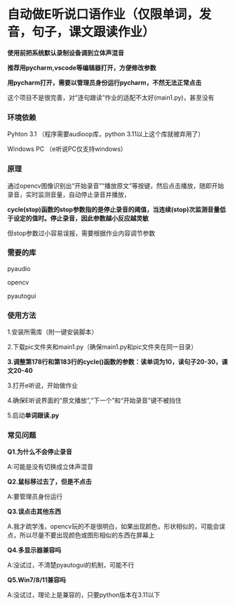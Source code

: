# 自动做E听说口语作业（仅限单词，发音，句子，课文跟读作业）
**使用前把系统默认录制设备调到立体声混音**

**推荐用pycharm,vscode等编辑器打开，方便修改参数**

**用pycharm打开，需要以管理员身份运行pycharm，不然无法正常点击**

这个项目不是很完善，对“逐句跟读”作业的适配不太好(main1.py)，甚至没有

### 环境依赖

Pyhton 3.1 （程序需要audioop库，python 3.11以上这个库就被弃用了）

Windows PC （e听说PC仅支持windows）
### 原理
通过opencv图像识别出“开始录音”“播放原文”等按键，然后点击播放，随即开始录音，实时监测音量，自动停止录音并播放，

**cycle(stop)函数的stop参数指的是停止录音的阈值，当连续(stop)次监测音量低于设定的值时。停止录音，因此参数越小反应越灵敏**

但stop参数过小容易误报，需要根据作业内容调节参数
### 需要的库
pyaudio

opencv

pyautogui

### 使用方法 
1.安装所需库（附一键安装脚本）

2.下载pic文件夹和main1.py（确保main1.py和pic文件夹在同一目录）

**3.调整第178行和第183行的cycle()函数的参数：读单词为10，读句子20-30，课文20-40**

3.打开e听说，开始做作业

4.确保E听说界面的“原文播放”,“下一个”和“开始录音”键不被挡住

5.启动**单词跟读.py**

### 常见问题

**Q1.为什么不会停止录音**

A:可能是没有切换成立体声混音

**Q2.鼠标移过去了，但是不点击**

A:要管理员身份运行

**Q3.误点击其他东西**

A.我才疏学浅，opencv玩的不是很明白，如果出现颜色，形状相似的，可能会误点，所以尽量不要出现颜色或图形相似的东西在屏幕上

**Q4.多显示器兼容吗**

A:没试过，不清楚pyautogui的机制，可能不行

**Q5.Win7/8/11兼容吗**

A:没试过，理论上是兼容的，只要python版本在3.11以下

